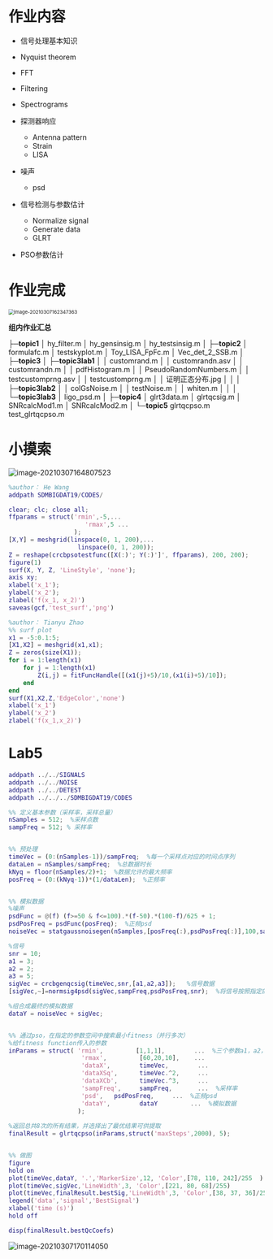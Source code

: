 # 作业内容

-  信号处理基本知识
  - Nyquist theorem
  - FFT
  - Filtering
  - Spectrograms

- 探测器响应

  - Antenna pattern
  - Strain
  - LISA

- 噪声

  - psd

- 信号检测与参数估计

  - Normalize signal
  - Generate data
  - GLRT

- PSO参数估计

  



# 作业完成

<img src="https://gitee.com/jared516/picbed/raw/master/img/image-20210307162347363.png" alt="image-20210307162347363" style="zoom:67%;" />

**组内作业汇总**

├─**topic1**
│      hy_filter.m
│      hy_gensinsig.m
│      hy_testsinsig.m
│
├─**topic2**
│      formulafc.m
│      testskyplot.m
│      Toy_LISA_FpFc.m
│      Vec_det_2_SSB.m
│
├─**topic3**
│  ├─**topic3lab1**
│  │      customrand.m
│  │      customrandn.asv
│  │      customrandn.m
│  │      pdfHistogram.m
│  │      PseudoRandomNumbers.m
│  │      testcustomprng.asv
│  │      testcustomprng.m
│  │      证明正态分布.jpg
│  │
│  ├─**topic3lab2**
│  │      colGsNoise.m
│  │      testNoise.m
│  │      whiten.m
│  │
│  └─**topic3lab3**
│          ligo_psd.m
│
├─**topic4**
│      glrt3data.m
│      glrtqcsig.m
│      SNRcalcMod1.m
│      SNRcalcMod2.m
│
└─**topic5**
        glrtqcpso.m
        test_glrtqcpso.m



# 小摸索

![image-20210307164807523](https://gitee.com/jared516/picbed/raw/master/img/image-20210307164807523.png)

```matlab
%author： He Wang
addpath SDMBIGDAT19/CODES/

clear; clc; close all;
ffparams = struct('rmin',-5,...
                     'rmax',5 ...
                  );
[X,Y] = meshgrid(linspace(0, 1, 200),...
                   linspace(0, 1, 200));
Z = reshape(crcbpsotestfunc([X(:)'; Y(:)']', ffparams), 200, 200);
figure(1)
surf(X, Y, Z, 'LineStyle', 'none');
axis xy;
xlabel('x_1');
ylabel('x_2');
zlabel('f(x_1, x_2)')
saveas(gcf,'test_surf','png')
```

```matlab
%author： Tianyu Zhao
%% surf plot
x1 = -5:0.1:5; 
[X1,X2] = meshgrid(x1,x1);
Z = zeros(size(X1));
for i = 1:length(x1)
    for j = 1:length(x1)
        Z(i,j) = fitFuncHandle([(x1(j)+5)/10,(x1(i)+5)/10]);
    end
end
surf(X1,X2,Z,'EdgeColor','none')
xlabel('x_1')
ylabel('x_2')
zlabel('f(x_1,x_2)')
```



# Lab5

```matlab
addpath ../../SIGNALS
addpath ../../NOISE
addpath ../../DETEST
addpath ../../../SDMBIGDAT19/CODES

%% 定义基本参数（采样率，采样总量）
nSamples = 512;  %采样点数
sampFreq = 512; % 采样率


%% 预处理
timeVec = (0:(nSamples-1))/sampFreq;  %每一个采样点对应的时间点序列
dataLen = nSamples/sampFreq;  %总数据时长
kNyq = floor(nSamples/2)+1;  %数据允许的最大频率
posFreq = (0:(kNyq-1))*(1/dataLen);  %正频率


%% 模拟数据
%噪声
psdFunc = @(f) (f>=50 & f<=100).*(f-50).*(100-f)/625 + 1;
psdPosFreq = psdFunc(posFreq);  %正频psd
noiseVec = statgaussnoisegen(nSamples,[posFreq(:),psdPosFreq(:)],100,sampFreq);    %噪声序列

%信号
snr = 10;
a1 = 3;
a2 = 2;
a3 = 5;
sigVec = crcbgenqcsig(timeVec,snr,[a1,a2,a3]);   %信号数据
[sigVec,~]=normsig4psd(sigVec,sampFreq,psdPosFreq,snr);  %将信号按照指定的snr进行归一化

%组合成最终的模拟数据
dataY = noiseVec + sigVec;


%% 通过pso，在指定的参数空间中搜索最小fitness（并行多次）
%给fitness function传入的参数
inParams = struct( 'rmin',         [1,1,1],        ...  %三个参数a1，a2，a3的最小值组成的序列
                    'rmax',         [60,20,10],    ...
                    'dataX',        timeVec,        ...
                    'dataXSq',      timeVec.^2,     ...
                    'dataXCb',      timeVec.^3,     ...
                    'sampFreq',     sampFreq,       ...  %采样率
                    'psd',   psdPosFreq,     ...  %正频psd
                    'dataY',        dataY         ...  %模拟数据
                   );
               
%返回总共8次的所有结果，并选择出了最优结果可供提取
finalResult = glrtqcpso(inParams,struct('maxSteps',2000), 5);  


%% 做图
figure
hold on
plot(timeVec,dataY, '.','MarkerSize',12, 'Color',[78, 110, 242]/255  )
plot(timeVec,sigVec,'LineWidth',3, 'Color',[221, 80, 68]/255)
plot(timeVec,finalResult.bestSig,'LineWidth',3, 'Color',[38, 37, 36]/255)
legend('data','signal','BestSignal')
xlabel('time (s)')
hold off

disp(finalResult.bestQcCoefs)
```

![image-20210307170114050](https://gitee.com/jared516/picbed/raw/master/img/image-20210307170114050.png)